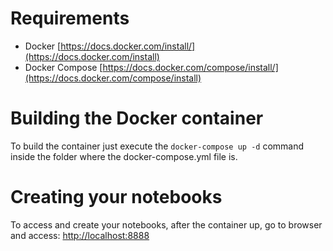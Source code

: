 # Requirements
- Docker [https://docs.docker.com/install/](https://docs.docker.com/install)
- Docker Compose [https://docs.docker.com/compose/install/](https://docs.docker.com/compose/install)

# Building the Docker container
To build the container just execute the `docker-compose up -d` command inside the folder where the docker-compose.yml file is.

# Creating your notebooks
To access and create your notebooks, after the container up, go to browser and access: [http://localhost:8888](http://localhost:8888)
